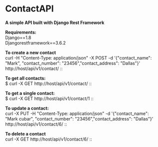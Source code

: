# ContactAPI

<p><b>A simple API built with Django Rest Framework</b></p>

<p>
<b>Requirements:</b><br>
Django==1.8<br>
Djangorestframework==3.6.2<br>
</p>
<p>
<b>To create a new contact</b> <br>
curl -H "Content-Type: application/json" -X POST -d '{"contact_name": "Mark", "contact_number": "23456","contact_address": "Dallas"}' http://host/api/v1/contact/ ::
</p>

<p>
<b>To get all contacts:</b><br>
$ curl -X GET http://host/api/v1/contact/ ::
</p>

<p>
<b>To get a single contact:</b><br>
$ curl -X GET http://host/api/v1/contact/1 ::
</p>

<p>
<b>To update a contact:</b> <br>
curl -X PUT -H "Content-Type: application/json" -d '{"contact_name": "Mark cubar", "contact_number": "23456","contact_address": "Dallas"}' http://host/api/v1/contact/6/ ::
</p>

<p>
<b>To delete a contact</b> <br>
curl -X GET http://host/api/v1/contact/6/ ::
</p>
